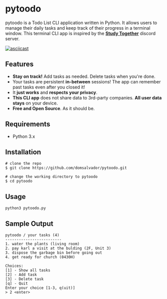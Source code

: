 # pytoodo

pytoodo is a Todo List CLI application written in Python.
It allows users to manage their daily tasks and
keep track of their progress in a terminal window.
This terminal CLI app is inspired by the [**Study Together**](https://discord.gg/study) discord server.

[![asciicast](https://asciinema.org/a/PBUJJsmfQP1JgD8Jqdl2dtim0.svg)](https://asciinema.org/a/PBUJJsmfQP1JgD8Jqdl2dtim0)

## Features

- **Stay on track!** Add tasks as needed. Delete tasks when you're done.
- Your tasks are persistent **in-between** sessions! The app can remember past tasks even after you closed it!
- It **just works** and **respects your privacy**.
- **This CLI app** does not share data to 3rd-party companies. **All user data stays** on your device.
- **Free and Open Source**. As it should be.

## Requirements

- Python 3.x

## Installation

```console
# clone the repo
$ git clone https://github.com/domsalvador/pytoodo.git

# change the working directory to pytoodo
$ cd pytoodo
```

## Usage

```console
python3 pytoodo.py
```

## Sample Output

```text
pytoodo / your tasks (4)
-------------------------
1. water the plants (living room)
2. pay karl a visit at the bulding (2F, Unit 3)
3. dispose the garbage bin before going out
4. get ready for church (0430H)

Choices: 
[1] - Show all tasks
[2] - Add task
[3] - Delete task
[q] - Quit
Enter your choice [1-3, q(uit)]
> 2 <enter>
```
